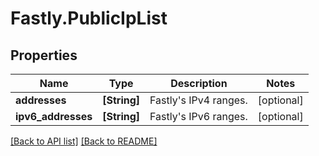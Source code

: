 # Fastly.PublicIpList

## Properties

Name | Type | Description | Notes
------------ | ------------- | ------------- | -------------
**addresses** | **[String]** | Fastly&#39;s IPv4 ranges. | [optional] 
**ipv6_addresses** | **[String]** | Fastly&#39;s IPv6 ranges. | [optional] 


[[Back to API list]](../../README.md#endpoints) [[Back to README]](../../README.md)

